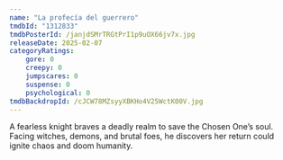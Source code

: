 ```yaml
---
name: "La profecía del guerrero"
tmdbId: "1312833"
tmdbPosterId: /janjdSMrTRGtPrI1p9uOX66jv7x.jpg
releaseDate: 2025-02-07
categoryRatings:
    gore: 0
    creepy: 0
    jumpscares: 0
    suspense: 0
    psychological: 0
tmdbBackdropId: /cJCW78MZsyyXBKHo4V25WctK00V.jpg
---
```

A fearless knight braves a deadly realm to save the Chosen One’s soul. Facing witches, demons, and brutal foes, he discovers her return could ignite chaos and doom humanity.
